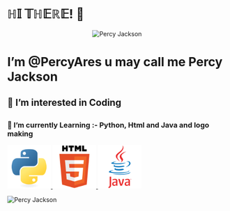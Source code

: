 <h1>ℍ𝕀  𝕋ℍ𝔼ℝ𝔼! <span class="wave">👋</span></h1> <p align="center"> <img src="https://komarev.com/ghpvc/?username=PercyAres&label=PROFILE+VIEWS+OF+PERCY+JACKSON&color=0e75b6&style=plastic" alt="Percy Jackson" /> </p>

<h1>I’m @PercyAres u may call me Percy Jackson</h1>

<h2>👀 I’m interested in Coding<h2>
<h3>🌱 I’m currently Learning :- Python, Html and Java and logo making</h3>

<a href="https://www.python.org" target="_blank"> <img src="https://raw.githubusercontent.com/devicons/devicon/master/icons/python/python-original.svg" alt="python" width="100" height="100"/> </a> <a href="https://html.com/" target="_blank"> <img src="https://raw.githubusercontent.com/devicons/devicon/master/icons/html5/html5-original-wordmark.svg" alt="html-5" width="100" height="100"/> </a> <a href="https://www.java.com/en/" target="_blank"> <img src="https://raw.githubusercontent.com/devicons/devicon/master/icons/java/java-original-wordmark.svg" alt="java" width="100" height="100"/> </a> 

<p><img align="left" src="https://github-readme-stats.vercel.app/api?username=PercyAres&show_icons=true&theme=midnight-red" alt="Percy Jackson" /></p



<!---
PercyAres/PercyAres is a ✨ special ✨ repository because its `README.md` (this file) appears on your GitHub profile.
You can click the Preview link to take a look at your changes.
--->
